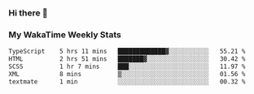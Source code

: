 ### Hi there 👋

<!--
**royschrauwen/royschrauwen** is a ✨ _special_ ✨ repository because its `README.md` (this file) appears on your GitHub profile.

Here are some ideas to get you started:

- 🔭 I’m currently working on ...
- 🌱 I’m currently learning ...
- 👯 I’m looking to collaborate on ...
- 🤔 I’m looking for help with ...
- 💬 Ask me about ...
- 📫 How to reach me: ...
- 😄 Pronouns: ...
- ⚡ Fun fact: ...
-->


### My WakaTime Weekly Stats
<!--START_SECTION:waka-->

```txt
TypeScript    5 hrs 11 mins   █████████████▓░░░░░░░░░░░   55.21 %
HTML          2 hrs 51 mins   ███████▓░░░░░░░░░░░░░░░░░   30.42 %
SCSS          1 hr 7 mins     ███░░░░░░░░░░░░░░░░░░░░░░   11.97 %
XML           8 mins          ▒░░░░░░░░░░░░░░░░░░░░░░░░   01.56 %
textmate      1 min           ░░░░░░░░░░░░░░░░░░░░░░░░░   00.32 %
```

<!--END_SECTION:waka-->
